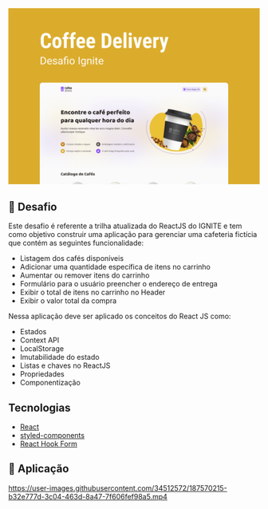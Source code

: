 <img alt="ignit" src="screen/Capa.png" />

## :bookmark_tabs: Desafio
Este desafio é referente a trilha atualizada do ReactJS do IGNITE e tem como objetivo construir uma aplicação para gerenciar uma cafeteria fictícia que contém as seguintes funcionalidade:

  - Listagem dos cafés disponíveis 
  - Adicionar uma quantidade específica de itens no carrinho
  - Aumentar ou remover itens do carrinho
  - Formulário para o usuário preencher o endereço de entrega
  - Exibir o total de itens no carrinho no Header
  - Exibir o valor total da compra

Nessa aplicação deve ser aplicado os conceitos do React JS como:

  - Estados
  - Context API
  - LocalStorage
  - Imutabilidade do estado
  - Listas e chaves no ReactJS
  - Propriedades
  - Componentização
  
## Tecnologias
 - [React](https://reactjs.org)
 - [styled-components](https://styled-components.com/)
 - [React Hook Form](https://react-hook-form.com/)

## :sparkler: Aplicação
https://user-images.githubusercontent.com/34512572/187570215-b32e777d-3c04-463d-8a47-7f606fef98a5.mp4
